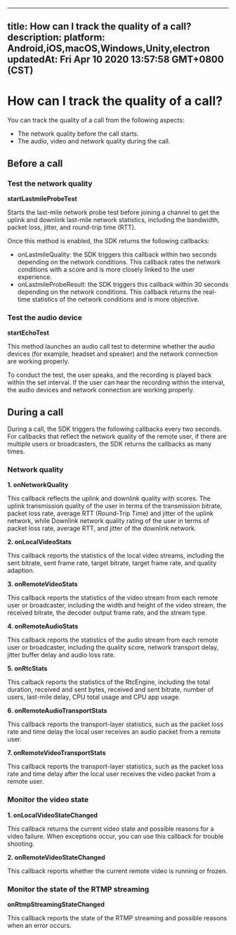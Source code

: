 
---
title: How can I track the quality of a call?
description: 
platform: Android,iOS,macOS,Windows,Unity,electron
updatedAt: Fri Apr 10 2020 13:57:58 GMT+0800 (CST)
---
# How can I track the quality of a call?
You can track the quality of a call from the following aspects:

- The network quality before the call starts.
- The audio, video and network quality during the call. 

## Before a call

### Test the network quality

**startLastmileProbeTest**

Starts the last-mile network probe test before joining a channel to get the uplink and downlink last-mile network statistics, including the bandwidth, packet loss, jitter, and round-trip time (RTT).

Once this method is enabled, the SDK returns the following callbacks:

- onLastmileQuality: the SDK triggers this callback within two seconds depending on the network conditions. This callback rates the network conditions with a score and is more closely linked to the user experience.
- onLastmileProbeResult: the SDK triggers this callback within 30 seconds depending on the network conditions. This callback returns the real-time statistics of the network conditions and is more objective.

### Test the audio device

**startEchoTest**

This method launches an audio call test to determine whether the audio devices (for example, headset and speaker) and the network connection are working properly.

To conduct the test, the user speaks, and the recording is played back within the set interval. If the user can hear the recording within the interval, the audio devices and network connection are working properly.

## During a call

During a call, the SDK triggers the following callbacks every two seconds. For callbacks that reflect the network quality of the remote user, if there are multiple users or broadcasters, the SDK returns the callbacks as many times.

### Network quality

**1. onNetworkQuality**

This callback reflects the uplink and downlink quality with scores. The uplink transmission quality of the user in terms of the transmission bitrate, packet loss rate, average RTT (Round-Trip Time) and jitter of the uplink network, while Downlink network quality rating of the user in terms of packet loss rate, average RTT, and jitter of the downlink network.

**2. onLocalVideoStats**

This callback reports the statistics of the local video streams, including the sent bitrate, sent frame rate, target bitrate, target frame rate, and quality adaption.

**3. onRemoteVideoStats**

This callback reports the statistics of the video stream from each remote user or broadcaster, including the width and height of the video stream, the received bitrate, the decoder output frame rate, and the stream type.

**4. onRemoteAudioStats**

This callback reports the statistics of the audio stream from each remote user or broadcaster, including the quality score, network transport delay, jitter buffer delay and audio loss rate.

**5. onRtcStats**

This calback reports the statistics of the RtcEngine, including the total duration, received and sent bytes, received and sent bitrate, number of users, last-mile delay, CPU total usage and CPU app usage.

**6. onRemoteAudioTransportStats**

This callback reports the transport-layer statistics, such as the packet loss rate and time delay the local user receives an audio packet from a remote user.

**7. onRemoteVideoTransportStats**

This callback reports the transport-layer statistics, such as the packet loss rate and time delay after the local user receives the video packet from a remote user.

### Monitor the video state

**1. onLocalVideoStateChanged**

This callback returns the current video state and possible reasons for a video failure. When exceptions occur, you can use this callback for trouble shooting.

**2. onRemoteVideoStateChanged**

This callback reports whether the current remote video is running or frozen.

### Monitor the state of the RTMP streaming

**onRtmpStreamingStateChanged**

This callback reports the state of the RTMP streaming and possible reasons when an error occurs. 
